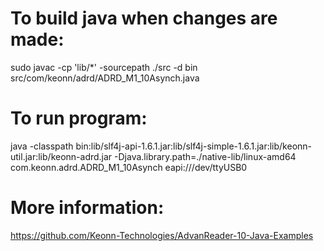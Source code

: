 # To build java when changes are made:
sudo javac -cp 'lib/*' -sourcepath ./src -d bin src/com/keonn/adrd/ADRD_M1_10Asynch.java

# To run program:
java -classpath bin:lib/slf4j-api-1.6.1.jar:lib/slf4j-simple-1.6.1.jar:lib/keonn-util.jar:lib/keonn-adrd.jar -Djava.library.path=./native-lib/linux-amd64 com.keonn.adrd.ADRD_M1_10Asynch eapi:///dev/ttyUSB0

# More information:
https://github.com/Keonn-Technologies/AdvanReader-10-Java-Examples